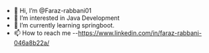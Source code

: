 - 👋 Hi, I’m @Faraz-rabbani01
- 👀 I’m interested in Java Development
- 🌱 I’m currently learning springboot.
- 📫 How to reach me --https://www.linkedin.com/in/faraz-rabbani-046a8b22a/

<!---
Faraz-rabbani01/Faraz-rabbani01 is a ✨ special ✨ repository because its `README.md` (this file) appears on your GitHub profile.
You can click the Preview link to take a look at your changes.
--->
